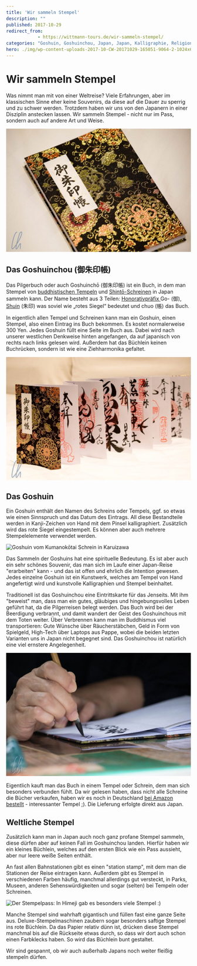```yaml
---
title: 'Wir sammeln Stempel'
description: ""
published: 2017-10-29
redirect_from: 
            - https://wittmann-tours.de/wir-sammeln-stempel/
categories: "Goshuin, Goshuinchou, Japan, Japan, Kalligraphie, Religion, Souvenir, Stempel"
hero: ./img/wp-content-uploads-2017-10-CW-20171029-165051-9064-2-1024x683.jpg
---
```

# Wir sammeln Stempel

Was nimmt man mit von einer Weltreise? Viele Erfahrungen, aber im klassischen Sinne eher keine Souvenirs, da diese auf die Dauer zu sperrig und zu schwer werden. Trotzdem haben wir uns von den Japanern in einer Disziplin anstecken lassen. Wir sammeln Stempel - nicht nur im Pass, sondern auch auf andere Art und Weise.

![Das Goshuinchou (御朱印帳)](./img/wp-content-uploads-2017-10-CW-20171029-165051-9064-2-1024x683.jpg)

<!--more-->

## Das Goshuinchou (御朱印帳)

Das Pilgerbuch oder auch Goshuinchō (御朱印帳) ist ein Buch, in dem man Stempel von [buddhistischen Tempeln](https://de.wikipedia.org/wiki/Buddhistischer_Tempel) und [Shintō-Schreinen](https://de.wikipedia.org/wiki/Shint%C5%8D-Schrein) in Japan sammeln kann. Der Name besteht aus 3 Teilen: [Honorativpräfix ](https://de.wikipedia.org/wiki/Honorativpr%C3%A4fix)Go- (御), [Shuin](https://de.wikipedia.org/wiki/Shuin) (朱印) was soviel wie „rotes Siegel“ bedeutet und chuo (帳) das Buch.

In eigentlich allen Tempel und Schreinen kann man ein Goshuin, einen Stempel, also einen Eintrag ins Buch bekommen. Es kostet normalerweise 300 Yen. Jedes Goshuin füllt eine Seite im Buch aus. Dabei wird nach unserer westlichen Denkweise hinten angefangen, da auf japanisch von rechts nach links gelesen wird. Außerdem hat das Büchlein keinen Buchrücken, sondern ist wie eine Ziehharmonika gefaltet.

![Das Goshuinchou it eine Ziehharmonika](./img/wp-content-uploads-2017-10-CW-20171029-165521-9070-2-1024x683.jpg)

## Das Goshuin

Ein Goshuin enthält den Namen des Schreins oder Tempels, ggf. so etwas wie einen Sinnspruch und das Datum des Eintrags. All diese Bestandteile werden in Kanji-Zeichen von Hand mit dem Pinsel kalligraphiert. Zusätzlich wird das rote Siegel eingestempelt. Es können aber auch mehrere Stempelelemente verwendet werden.

![Goshuin vom Kumanokōtai Schrein in Karuizawa](http://wittmann-tours.de/wp-content/uploads/2017/10/IMG_0873-1-709x1024.jpg)

Das Sammeln der Goshuins hat eine spirituelle Bedeutung. Es ist aber auch ein sehr schönes Souvenir, das man sich im Laufe einer Japan-Reise "erarbeiten" kann - und das ist offen und ehrlich die Intention gewesen. Jedes einzelne Goshuin ist ein Kunstwerk, welches am Tempel von Hand angefertigt wird und kunstvolle Kalligraphien und Stempel beinhaltet.

Traditionell ist das Goshuinchou eine Eintrittskarte für das Jenseits. Mit ihm "beweist" man, dass man ein gutes, gläubiges und hingebungsvolles Leben geführt hat, da die Pilgerreisen belegt werden. Das Buch wird bei der Beerdigung verbrannt, und damit wandert der Geist des Goshuinchous mit dem Toten weiter. Über Verbrennen kann man im Buddhismus viel transportieren: Gute Wünsche über Räucherstäbchen, Geld in Form von Spielgeld, High-Tech über Laptops aus Pappe, wobei die beiden letzten Varianten uns in Japan nicht begegnet sind. Das Goshuinchou ist natürlich eine viel ernstere Angelegenheit.

[!["<yoastmark](./img/wp-content-uploads-2017-10-CW-20171014-150242-8204-2-1024x683.jpg)](http://wittmann-tours.de/wp-content/uploads/2017/10/CW-20171014-150242-8204-2.jpg)

Eigentlich kauft man das Buch in einem Tempel oder Schrein, dem man sich besonders verbunden fühlt. Da wir gelesen haben, dass nicht alle Schreine die Bücher verkaufen, haben wir es noch in Deutschland [bei Amazon bestellt](https://www.amazon.de/gp/product/B00DM02NXM) - interessanter Tempel ;). Die Lieferung erfolgte direkt aus Japan.

## Weltliche Stempel

Zusätzlich kann man in Japan auch noch ganz profane Stempel sammeln, diese dürfen aber auf keinen Fall im Goshuinchou landen. Hierfür haben wir ein kleines Büchlein, welches auf den ersten Blick wie ein Pass aussieht, aber nur leere weiße Seiten enthält.

An fast allen Bahnstationen gibt es einen "station stamp", mit dem man die Stationen der Reise eintragen kann. Außerdem gibt es Stempel in verschiedenen Farben häufig, manchmal allerdings gut versteckt, in Parks, Museen, anderen Sehenswürdigkeiten und sogar (selten) bei Tempeln oder Schreinen.

![Der Stempelpass: In Himeji gab es besonders viele Stempel :)](http://wittmann-tours.de/wp-content/uploads/2017/10/APC_0674-1-1024x768.jpg)

Manche Stempel sind wahrhaft gigantisch und füllen fast eine ganze Seite aus. Deluxe-Stempelmaschinen zaubern sogar besonders saftige Stempel ins rote Büchlein. Da das Papier relativ dünn ist, drücken diese Stempel manchmal bis auf die Rückseite etwas durch, so dass wir dort auch schon einen Farbklecks haben. So wird das Büchlein bunt gestaltet.

Wir sind gespannt, ob wir auch außerhalb Japans noch weiter fleißig stempeln dürfen.
